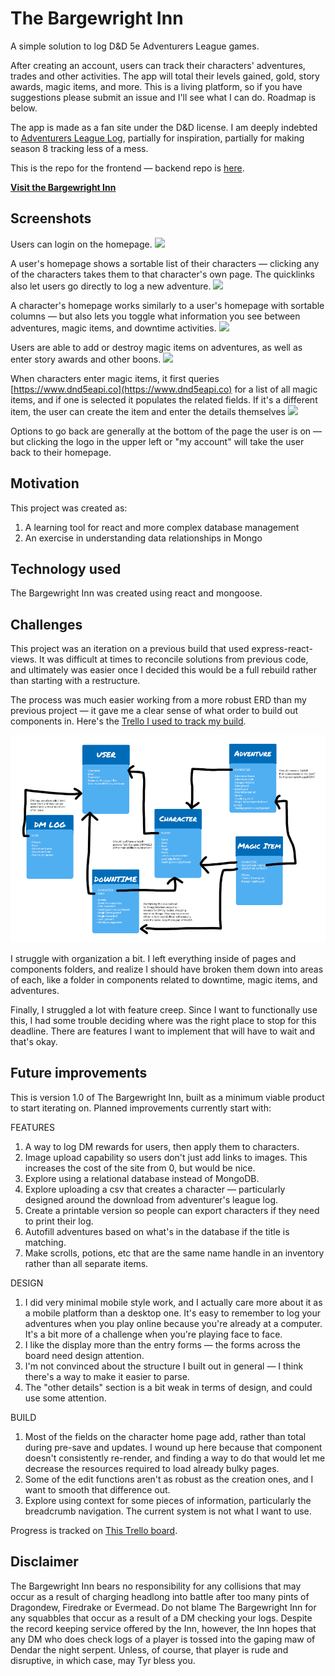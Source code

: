 # The Bargewright Inn

A simple solution to log D&D 5e Adventurers League games. 

After creating an account, users can track their characters' adventures, trades and other activities. The app will total their levels gained, gold, story awards, magic items, and more. This is a living platform, so if you have suggestions please submit an issue and I'll see what I can do. Roadmap is below.

The app is made as a fan site under the D&D license. I am deeply indebted to [Adventurers League Log](https://www.adventurersleaguelog.com/users/3397/characters), partially for inspiration, partially for making season 8 tracking less of a mess.

This is the repo for the frontend — backend repo is [here](https://github.com/DigitalCharlie/bargewright-2-backend).

[**Visit the Bargewright Inn**](https://bargewright.netlify.app/)

## Screenshots

Users can login on the homepage.
![](public/images/Bargewright-login.png)

A user's homepage shows a sortable list of their characters — clicking any of the characters takes them to that character's own page. The quicklinks also let users go directly to log a new adventure.
![](public/images/Bargewright-user-ex.png)

A character's homepage works similarly to a user's homepage with sortable columns — but also lets you toggle what information you see between adventures, magic items, and downtime activities.
![](public/images/Bargewright-char-ex.png)

Users are able to add or destroy magic items on adventures, as well as enter story awards and other boons.
![](public/images/Bargewright-char-ex.png)

When characters enter magic items, it first queries [https://www.dnd5eapi.co](https://www.dnd5eapi.co) for a list of all magic items, and if one is selected it populates the related fields. If it's a different item, the user can create the item and enter the details themselves
![](public/images/Bargewright-char-ex.png)

Options to go back are generally at the bottom of the page the user is on — but clicking the logo in the upper left or "my account" will take the user back to their homepage.

## Motivation

This project was created as:
1. A learning tool for react and more complex database management
2. An exercise in understanding data relationships in Mongo

## Technology used

The Bargewright Inn was created using react and mongoose.

## Challenges

This project was an iteration on a previous build that used express-react-views. It was difficult at times to reconcile solutions from previous code, and ultimately was easier once I decided this would be a full rebuild rather than starting with a restructure.

The process was much easier working from a more robust ERD than my previous project — it gave me a clear sense of what order to build out components in. Here's the [Trello I used to track my build](https://trello.com/b/i87kvULr/bargewright-2). 

![](public/images/ERD.png)

I struggle with organization a bit. I left everything inside of pages and components folders, and realize I should have broken them down into areas of each, like a folder in components related to downtime, magic items, and adventures.

Finally, I struggled a lot with feature creep. Since I want to functionally use this, I had some trouble deciding where was the right place to stop for this deadline. There are features I want to implement that will have to wait and that's okay.

## Future improvements

This is version 1.0 of The Bargewright Inn, built as a minimum viable product to start iterating on. Planned improvements currently start with:

FEATURES
1. A way to log DM rewards for users, then apply them to characters.
2. Image upload capability so users don't just add links to images. This increases the cost of the site from 0, but would be nice.
3. Explore using a relational database instead of MongoDB.
4. Explore uploading a csv that creates a character — particularly designed around the download from adventurer's league log.
5. Create a printable version so people can export characters if they need to print their log. 
6. Autofill adventures based on what's in the database if the title is matching.
7. Make scrolls, potions, etc that are the same name handle in an inventory rather than all separate items.

DESIGN
1. I did very minimal mobile style work, and I actually care more about it as a mobile platform than a desktop one. It's easy to remember to log your adventures when you play online because you're already at a computer. It's a bit more of a challenge when you're playing face to face.
2. I like the display more than the entry forms — the forms across the board need design attention.
3. I'm not convinced about the structure I built out in general — I think there's a way to make it easier to parse.
4. The "other details" section is a bit weak in terms of design, and could use some attention.

BUILD
1. Most of the fields on the character home page add, rather than total during pre-save and updates. I wound up here because that component doesn't consistently re-render, and finding a way to do that would let me decrease the resources required to load already bulky pages.
2. Some of the edit functions aren't as robust as the creation ones, and I want to smooth that difference out.
3. Explore using context for some pieces of information, particularly the breadcrumb navigation. The current system is not what I want to use.

Progress is tracked on [This Trello board](https://trello.com/b/i87kvULr/bargewright-2).

## Disclaimer

The Bargewright Inn bears no responsibility for any collisions that may occur as a result of charging headlong into battle after too many pints of Dragondew, Firedrake or Evermead. Do not blame The Bargewright Inn for any squabbles that occur as a result of a DM checking your logs. Despite the record keeping service offered by the Inn, however, the Inn hopes that any DM who does check logs of a player is tossed into the gaping maw of Dendar the night serpent. Unless, of course, that player is rude and disruptive, in which case, may Tyr bless you.
